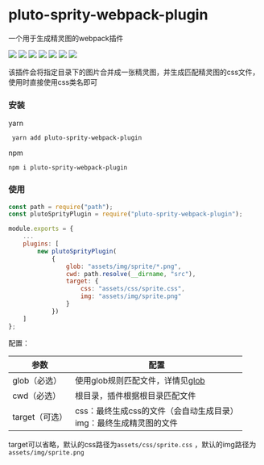 # pluto-sprity-webpack-plugin
一个用于生成精灵图的webpack插件


![](https://img.shields.io/badge/version-0.0.4-f66.svg#crop=0&crop=0&crop=1&crop=1&id=Nc47V&originHeight=20&originWidth=90&originalType=binary&ratio=1&rotation=0&showTitle=false&status=done&style=none&title=)
![](https://img.shields.io/badge/web-%3E%3D%2095%25-3c9.svg#crop=0&crop=0&crop=1&crop=1&id=LyZIm&originHeight=20&originWidth=90&originalType=binary&ratio=1&rotation=0&showTitle=false&status=done&style=none&title=)
![](https://img.shields.io/badge/node-%3E%3D%208.0.0-3c9.svg#crop=0&crop=0&crop=1&crop=1&id=GoxKU&originHeight=20&originWidth=98&originalType=binary&ratio=1&rotation=0&showTitle=false&status=done&style=none&title=)
![](https://img.shields.io/badge/test-passing-f90.svg#crop=0&crop=0&crop=1&crop=1&id=b74TK&originHeight=20&originWidth=82&originalType=binary&ratio=1&rotation=0&showTitle=false&status=done&style=none&title=)
![](https://img.shields.io/badge/build-passing-f90.svg#crop=0&crop=0&crop=1&crop=1&id=iQz3r&originHeight=20&originWidth=88&originalType=binary&ratio=1&rotation=0&showTitle=false&status=done&style=none&title=)
![](https://img.shields.io/badge/coverage-90%25-09f.svg#crop=0&crop=0&crop=1&crop=1&id=h35xX&originHeight=20&originWidth=96&originalType=binary&ratio=1&rotation=0&showTitle=false&status=done&style=none&title=)
![](https://img.shields.io/badge/license-MIT-09f.svg#crop=0&crop=0&crop=1&crop=1&id=PxjBJ&originHeight=20&originWidth=78&originalType=binary&ratio=1&rotation=0&showTitle=false&status=done&style=none&title=)






该插件会将指定目录下的图片合并成一张精灵图，并生成匹配精灵图的css文件，使用时直接使用css类名即可



### 安装

yarn

```
 yarn add pluto-sprity-webpack-plugin
```



npm

```
npm i pluto-sprity-webpack-plugin
```



### 使用

```js
const path = require("path");
const plutoSprityPlugin = require("pluto-sprity-webpack-plugin");

module.exports = {
	...
	plugins: [
		new plutoSprityPlugin(
			{
				glob: "assets/img/sprite/*.png",
				cwd: path.resolve(__dirname, "src"),
				target: {
					css: "assets/css/sprite.css",
					img: "assets/img/sprite.png"
				}
			})
	]
};
```
配置：

| 参数           | 配置                                                         |
| -------------- | ------------------------------------------------------------ |
| glob（必选）   | 使用glob规则匹配文件，详情见[glob](https://www.npmjs.com/package/glob) |
| cwd（必选）    | 根目录，插件根据根目录匹配文件                               |
| target（可选） | css：最终生成css的文件（会自动生成目录）<br/>img：最终生成精灵图的文件 |




target可以省略，默认的css路径为`assets/css/sprite.css` ，默认的img路径为`assets/img/sprite.png` 
